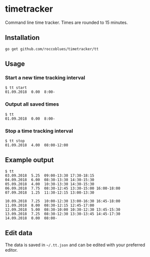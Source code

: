 # timetracker

Command line time tracker. Times are rounded to 15 minutes.

## Installation

```
go get github.com/roccoblues/timetracker/tt
```

## Usage

### Start a new time tracking interval
```
$ tt start
01.09.2018  0.00  8:00-
```

### Output all saved times
```
$ tt
01.09.2018  0.00  8:00-
```

### Stop a time tracking interval
```
$ tt stop
01.09.2018  4.00  08:00-12:00
```

## Example output

```
$ tt
03.09.2018  5.25  09:00-13:30 17:30-18:15
04.09.2018  6.00  08:30-13:30 14:30-15:30
05.09.2018  4.00  10:30-13:30 14:30-15:30
06.09.2018  7.75  08:30-12:45 13:30-15:00 16:00-18:00
07.09.2018  1.25  11:30-12:15 13:00-13:30

10.09.2018  7.25  10:00-12:30 13:00-16:30 16:45-18:00
11.09.2018  8.00  08:30-12:15 12:45-17:00
12.09.2018  5.00  08:30-10:00 10:30-12:30 13:45-15:30
13.09.2018  7.25  08:30-12:30 13:30-13:45 14:45-17:30
14.09.2018  0.00  08:00-
```

## Edit data

The data is saved in `~/.tt.json` and can be edited with your preferred editor.
